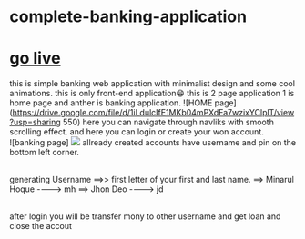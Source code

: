 # complete-banking-application
# [go live](https://minarulak9.github.io/complete-banking-application/)

this is simple banking web application with minimalist design and some cool animations. this is only front-end application😁
this is 2 page application 1 is home page and anther is banking application.
![HOME page](https://drive.google.com/file/d/1iLdulcIfE1MKb04mPXdFa7wzixYClplT/view?usp=sharing 550)
here you can navigate through navliks with smooth scrolling effect.
and here you can login or create your won account.
<br>
![banking page] <img src="https://drive.google.com/file/d/1RKPE1ptcn5fRLXUbsinGwuzp_WIWxcot/view?usp=sharing">
allready created accounts have username and pin on the bottom left corner.
<br><br>

generating Username ==>> first letter of your first and last name.
                    ==> Minarul Hoque ----> mh
                    ==> Jhon Deo ----> jd
   <br><br>                 
                    
after login you will be transfer mony to other username and get loan and close the accout 
